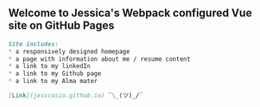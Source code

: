 ## Welcome to Jessica's Webpack configured Vue site on GitHub Pages


```markdown
Site includes:
* a responsively designed homepage
* a page with information about me / resume content
* a link to my linkedIn
* a link to my Github page
* a link to my Alma mater

[Link](jesscosio.github.io) ‾\_(ツ)_/‾
```

